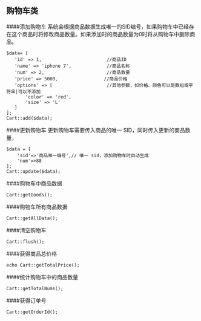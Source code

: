 ## 购物车类

####添加购物车
系统会根据商品数据生成唯一的SID编号，如果购物车中已经存在这个商品时将修改商品数量。如果添加时的商品数量为0时将从购物车中删除商品。
```
$data= [
   'id' => 1,                        //商品ID
   'name' => 'iphone 7',             //商品名称
   'num' => 2,                       //商品数量
   'price' => 5000,                 //商品价格
   'options' => [                    //其他参数，如价格、颜色可以是数组或字符串|可以不添加
       'color' => 'red',
       'size' => 'L'
   ]
];
Cart::add($data);
```

####更新购物车
更新购物车需要传入商品的唯一 SID，同时传入更新的商品数量，
```
$data = [ 
	'sid'=>'商品唯一编号',// 唯一 sid，添加购物车时自动生成 
	'num'=>88 
]; 
Cart::update($data); 
```

####购物车中商品数据
```
Cart::getGoods(); 
```

####购物车所有商品数据
```
Cart::getAllData(); 
```

####清空购物车

```
Cart::flush(); 
```

####获得商品总价格
```
echo Cart::getTotalPrice();
```

####统计购物车中的商品数量
```
Cart::getTotalNums(); 
```

####获得订单号
```
Cart::getOrderId();
```